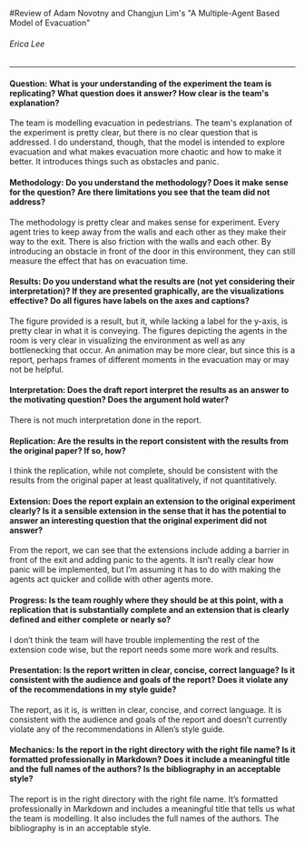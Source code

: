 #Review of Adam Novotny and Changjun Lim's "A Multiple-Agent Based Model of Evacuation"

###### Erica Lee

------

#### Question:  What is your understanding of the experiment the team is replicating?  What question does it answer?  How clear is the team's explanation?

The team is modelling evacuation in pedestrians. The team's explanation of the experiment is pretty clear, but there is no clear question that is addressed. I do understand, though, that the model is intended to explore evacuation and what makes evacuation more chaotic and how to make it better. It introduces things such as obstacles and panic.

#### Methodology: Do you understand the methodology?  Does it make sense for the question?  Are there limitations you see that the team did not address?

The methodology is pretty clear and makes sense for experiment. Every agent tries to keep away from the walls and each other as they make their way to the exit. There is also friction with the walls and each other. By introducing an obstacle in front of the door in this environment, they can still measure the effect that has on evacuation time. 

#### Results: Do you understand what the results are (not yet considering their interpretation)?  If they are presented graphically, are the visualizations effective?  Do all figures have labels on the axes and captions?

The figure provided is a result, but it, while lacking a label for the y-axis, is pretty clear in what it is conveying. The figures depicting the agents in the room is very clear in visualizing the environment as well as any bottlenecking that occur. An animation may be more clear, but since this is a report, perhaps frames of different moments in the evacuation may or may not be helpful. 

#### Interpretation: Does the draft report interpret the results as an answer to the motivating question?  Does the argument hold water?

There is not much interpretation done in the report. 

#### Replication: Are the results in the report consistent with the results from the original paper?  If so, how?

I think the replication, while not complete, should be consistent with the results from the original paper at least qualitatively, if not quantitatively.
#### Extension: Does the report explain an extension to the original experiment clearly?  Is it a sensible extension in the sense that it has the potential to answer an interesting question that the original experiment did not answer?

From the report, we can see that the extensions include adding a barrier in front of the exit and adding panic to the agents. It isn’t really clear how panic will be implemented, but I’m assuming it has to do with making the agents act quicker and collide with other agents more.

#### Progress: Is the team roughly where they should be at this point, with a replication that is substantially complete and an extension that is clearly defined and either complete or nearly so?

I don’t think the team will have trouble implementing the rest of the extension code wise, but the report needs some more work and results.

#### Presentation: Is the report written in clear, concise, correct language?  Is it consistent with the audience and goals of the report?  Does it violate any of the recommendations in my style guide?

The report, as it is, is written in clear, concise, and correct language. It is consistent with the audience and goals of the report and doesn’t currently violate any of the recommendations in Allen’s style guide.

#### Mechanics: Is the report in the right directory with the right file name?  Is it formatted professionally in Markdown?  Does it include a meaningful title and the full names of the authors?  Is the bibliography in an acceptable style? 

The report is in the right directory with the right file name. It’s formatted professionally in Markdown and includes a meaningful title that tells us what the team is modelling. It also includes the full names of the authors. The bibliography is in an acceptable style.
